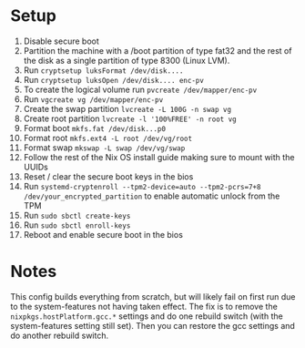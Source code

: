 # Setup

1. Disable secure boot
1. Partition the machine with a /boot partition of type fat32 and the rest of the disk as a single partition of type 8300 (Linux LVM).
1. Run `cryptsetup luksFormat /dev/disk....`
1. Run `cryptsetup luksOpen /dev/disk.... enc-pv`
1. To create the logical volume run `pvcreate /dev/mapper/enc-pv`
1. Run `vgcreate vg /dev/mapper/enc-pv`
1. Create the swap partition `lvcreate -L 100G -n swap vg`
1. Create root partition `lvcreate -l '100%FREE' -n root vg`
1. Format boot `mkfs.fat /dev/disk...p0`
1. Format root `mkfs.ext4 -L root /dev/vg/root`
1. Format swap `mkswap -L swap /dev/vg/swap`
1. Follow the rest of the Nix OS install guide making sure to mount with the UUIDs
1. Reset / clear the secure boot keys in the bios
1. Run `systemd-cryptenroll --tpm2-device=auto --tpm2-pcrs=7+8 /dev/your_encrypted_partition` to enable automatic unlock from the TPM
1. Run `sudo sbctl create-keys`
1. Run `sudo sbctl enroll-keys`
1. Reboot and enable secure boot in the bios

# Notes

This config builds everything from scratch, but will likely fail on first run due to the system-features not having taken effect. The fix is to remove the `nixpkgs.hostPlatform.gcc.*` settings and do one rebuild switch (with the system-features setting still set). Then you can restore the gcc settings and do another rebuild switch.